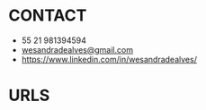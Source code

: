 # CONTACT
* 55 21 981394594
* wesandradealves@gmail.com
* https://www.linkedin.com/in/wesandradealves/

# URLS
